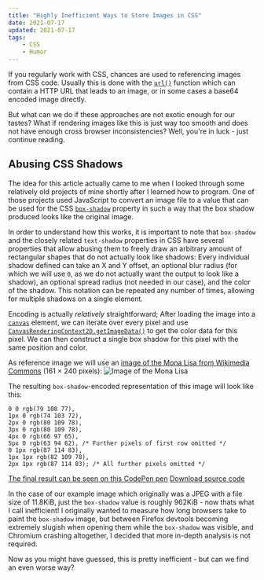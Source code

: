 ```yaml
---
title: "Highly Inefficient Ways to Store Images in CSS"
date: 2021-07-17
updated: 2021-07-17
tags:
    - CSS
    - Humor
---
```


If you regularly work with CSS, chances are used to referencing images from CSS code. Usually this is done with the [`url()`](<https://developer.mozilla.org/en-US/docs/Web/CSS/url()>) function which can contain a HTTP URL that leads to an image, or in some cases a base64 encoded image directly.

But what can we do if these approaches are not exotic enough for our tastes? What if rendering images like this is just way too smooth and does not have enough cross browser inconsistencies? Well, you're in luck - just continue reading.

<!-- more -->

## Abusing CSS Shadows

The idea for this article actually came to me when I looked through some relatively old projects of mine shortly after I learned how to program. One of those projects used JavaScript to convert an image file to a value that can be used for the CSS [`box-shadow`](https://developer.mozilla.org/en-US/docs/Web/CSS/box-shadow) property in such a way that the box shadow produced looks like the original image.

In order to understand how this works, it is important to note that `box-shadow` and the closely related `text-shadow` properties in CSS have several properties that allow abusing them to freely draw an arbitrary amount of rectangular shapes that do not actually look like shadows: Every individual shadow defined can take an X and Y offset, an optional blur radius (for which we will use `0`, as we do not actually want the output to look like a shadow), an optional spread radius (not needed in our case), and the color of the shadow. This notation can be repeated any number of times, allowing for multiple shadows on a single element.

Encoding is actually _relatively_ straightforward; After loading the image into a [`canvas`](https://developer.mozilla.org/en-US/docs/Web/HTML/Element/canvas) element, we can iterate over every pixel and use [`CanvasRenderingContext2D.getImageData()`](https://developer.mozilla.org/en-US/docs/Web/API/CanvasRenderingContext2D/getImageData) to get the color data for this pixel. We can then construct a single box shadow for this pixel with the same position and color.

As reference image we will use an [image of the Mona Lisa from Wikimedia Commons](https://commons.wikimedia.org/wiki/File:Mona_Lisa,_by_Leonardo_da_Vinci,_from_C2RMF_retouched.jpg) (161 × 240 pixels):
![Image of the Mona Lisa](./161px-Mona_Lisa,_by_Leonardo_da_Vinci,_from_C2RMF_retouched.jpg)

The resulting `box-shadow`-encoded representation of this image will look like this:

```
0 0 rgb(79 108 77),
1px 0 rgb(74 103 72),
2px 0 rgb(80 109 78),
3px 0 rgb(80 109 78),
4px 0 rgb(66 97 65),
5px 0 rgb(63 94 62), /* Further pixels of first row omitted */
0 1px rgb(87 114 83),
1px 1px rgb(82 109 78),
2px 1px rgb(87 114 83); /* All further pixels omitted */
```

[The final result can be seen on this CodePen pen](https://codepen.io/FelixRilling/full/xxdrwRe)
[Download source code](TODO)

In the case of our example image which originally was a JPEG with a file size of 11.8KiB, just the `box-shadow` value is roughly 962KiB - now thats what I call inefficient! I originally wanted to measure how long browsers take to paint the `box-shadow` image, but between Firefox devtools becoming extremely slugish when opening them while the `box-shadow` was visible, and Chromium crashing altogether, I decided that more in-depth analysis is not required.

Now as you might have guessed, this is pretty inefficient - but can we find an even worse way?
